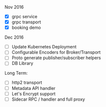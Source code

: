 Nov 2016

- [x] grpc service
- [x] grpc transport
- [x] booking demo

Dec 2016

- [ ] Update Kubernetes Deployment
- [ ] Configurable Encoders for Broker/Transport
- [ ] Proto generate publisher/subscriber helpers
- [ ] DB Library

Long Term:
- [ ] http2 transport
- [ ] Metadata API handler
- [ ] Let's Encrypt support
- [ ] Sidecar RPC / handler and full proxy
